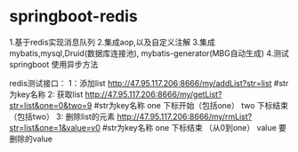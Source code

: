 # springboot-redis
1.基于redis实现消息队列
2.集成aop,以及自定义注解
3.集成 mybatis,mysql,Druid(数据库连接池), mybatis-generator(MBG自动生成)
4.测试springboot 使用异步方法

redis测试接口：
  1：添加list
  http://47.95.117.206:8666/my/addList?str=list   #str为key名称
  2: 获取list
  http://47.95.117.206:8666/my/getList?str=list&one=0&two=9   #str为key名称 one 下标开始（包括one） two 下标结束（包括two）
  3: 删除list的元素
  http://47.95.117.206:8666/my/rmList?str=list&one=1&value=v0  #str为key名称 one 下标结束 （从0到one） value 要删除的value
